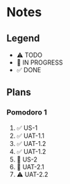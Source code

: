 # Notes

## Legend
- ⚠ TODO
- 🚧 IN PROGRESS
- ✅ DONE

## Plans
### Pomodoro 1
1. ✅ US-1
2. ✅ UAT-1.1
3. ✅ UAT-1.2
4. ✅ UAT-1.2
5. 🚧 US-2
6. 🚧 UAT-2.1
7. ⚠ UAT-2.2